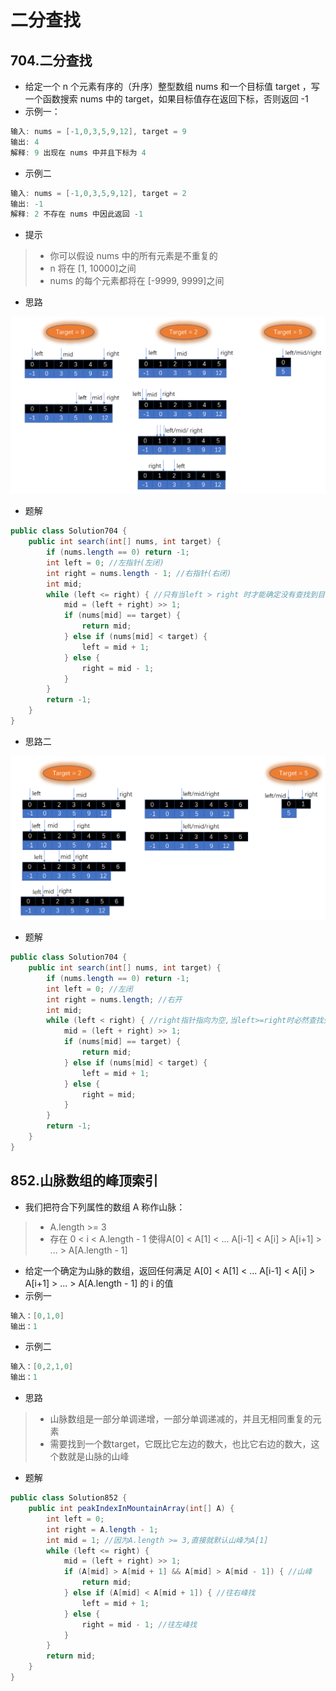 # 二分查找

## 704.二分查找

- 给定一个 n 个元素有序的（升序）整型数组 nums 和一个目标值 target  ，写一个函数搜索 nums 中的 target，如果目标值存在返回下标，否则返回 -1
- 示例一：

```java
输入: nums = [-1,0,3,5,9,12], target = 9
输出: 4
解释: 9 出现在 nums 中并且下标为 4
```

- 示例二

```java
输入: nums = [-1,0,3,5,9,12], target = 2
输出: -1
解释: 2 不存在 nums 中因此返回 -1
```

- 提示

>- 你可以假设 nums 中的所有元素是不重复的
>- n 将在 [1, 10000]之间
>- nums 的每个元素都将在 [-9999, 9999]之间

- 思路

![image-20200605113856202](图片.assets/image-20200605113856202.png)

- 题解

```java
public class Solution704 {
    public int search(int[] nums, int target) {
        if (nums.length == 0) return -1;
        int left = 0; //左指针(左闭)
        int right = nums.length - 1; //右指针(右闭)
        int mid;
        while (left <= right) { //只有当left > right 时才能确定没有查找到目标值
            mid = (left + right) >> 1;
            if (nums[mid] == target) {
                return mid;
            } else if (nums[mid] < target) {
                left = mid + 1; 
            } else {
                right = mid - 1;
            }
        }
        return -1;
    }
}
```

- 思路二

![image-20200605120105179](图片.assets/image-20200605120105179.png)

- 题解

```java
public class Solution704 {
    public int search(int[] nums, int target) {
        if (nums.length == 0) return -1;
        int left = 0; //左闭
        int right = nums.length; //右开
        int mid;
        while (left < right) { //right指针指向为空,当left>=right时必然查找失败
            mid = (left + right) >> 1;
            if (nums[mid] == target) {
                return mid;
            } else if (nums[mid] < target) {
                left = mid + 1;
            } else {
                right = mid;
            }
        }
        return -1;
    }
}
```

## 852.山脉数组的峰顶索引

- 我们把符合下列属性的数组 A 称作山脉：

>- A.length >= 3
>- 存在 0 < i < A.length - 1 使得A[0] < A[1] < ... A[i-1] < A[i] > A[i+1] > ... > A[A.length - 1]

- 给定一个确定为山脉的数组，返回任何满足 A[0] < A[1] < ... A[i-1] < A[i] > A[i+1] > ... > A[A.length - 1] 的 i 的值
- 示例一

```java
输入：[0,1,0]
输出：1
```

- 示例二

```java
输入：[0,2,1,0]
输出：1
```

- 思路

>- 山脉数组是一部分单调递增，一部分单调递减的，并且无相同重复的元素
>- 需要找到一个数target，它既比它左边的数大，也比它右边的数大，这个数就是山脉的山峰

- 题解

```java
public class Solution852 {
    public int peakIndexInMountainArray(int[] A) {
        int left = 0;
        int right = A.length - 1;
        int mid = 1; //因为A.length >= 3,直接就默认山峰为A[1]
        while (left <= right) {
            mid = (left + right) >> 1;
            if (A[mid] > A[mid + 1] && A[mid] > A[mid - 1]) { //山峰
                return mid;
            } else if (A[mid] < A[mid + 1]) { //往右峰找
                left = mid + 1;
            } else {
                right = mid - 1; //往左峰找
            }
        }
        return mid;
    }
}
```